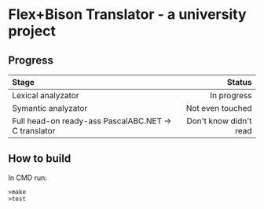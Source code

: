 # Flex+Bison Translator - a university project
## Progress
| Stage                                                | Status                 |
|:-----------------------------------------------------|-----------------------:|
| Lexical analyzator                                   |            In progress |
| Symantic analyzator                                  |       Not even touched |
| Full head-on ready-ass PascalABC.NET -> C translator | Don't know didn't read |

## How to build
In CMD run:

```
>make
>test
```
